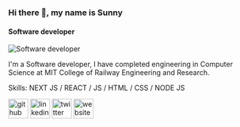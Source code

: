 ### Hi there 👋, my name is Sunny
#### Software developer
![Software developer](https://images.unsplash.com/photo-1618401479427-c8ef9465fbe1?ixlib=rb-1.2.1&ixid=MnwxMjA3fDB8MHxzZWFyY2h8M3x8Z2l0aHVifGVufDB8MHwwfHw%3D&auto=format&fit=crop&w=500&q=60)

I'm a Software developer, I have completed engineering in Computer Science at MIT College of Railway Engineering and Research.

Skills: NEXT JS / REACT / JS / HTML / CSS / NODE JS

[<img src='https://cdn.jsdelivr.net/npm/simple-icons@3.0.1/icons/github.svg' alt='github' height='40'>](https://github.com/https://github.com/mxsunny)  [<img src='https://cdn.jsdelivr.net/npm/simple-icons@3.0.1/icons/linkedin.svg' alt='linkedin' height='40'>](https://www.linkedin.com/in/https://www.linkedin.com/in/mxsunny10/)  [<img src='https://cdn.jsdelivr.net/npm/simple-icons@3.0.1/icons/twitter.svg' alt='twitter' height='40'>](https://twitter.com/https://twitter.com/___SunnyMore___)  [<img src='https://cdn.jsdelivr.net/npm/simple-icons@3.0.1/icons/icloud.svg' alt='website' height='40'>](https://portfolio-sunny-mxsunny.vercel.app/)  

